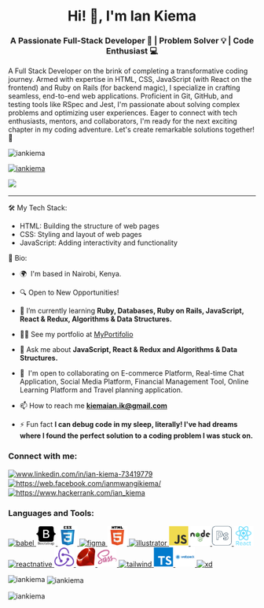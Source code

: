 <h1 align="center">Hi! 👋, I'm Ian Kiema </h1>
<h3 align="center">A Passionate Full-Stack Developer 🚀 | Problem Solver 💡 | Code Enthusiast 💻</h3>

<p>  A Full Stack Developer on the brink of completing a transformative coding journey. Armed with expertise in HTML, CSS, JavaScript (with React on the frontend) and Ruby on Rails (for backend magic), I specialize in crafting seamless, end-to-end web applications. Proficient in Git, GitHub, and testing tools like RSpec and Jest, I'm passionate about solving complex problems and optimizing user experiences. Eager to connect with tech enthusiasts, mentors, and collaborators, I'm ready for the next exciting chapter in my coding adventure. Let's create remarkable solutions together! 🚀</p>

<p align="left"> <img src="https://komarev.com/ghpvc/?username=iankiema&label=Profile%20views&color=0e75b6&style=flat" alt="iankiema" /> </p>

<p align="left"> <a href="https://github.com/ryo-ma/github-profile-trophy"><img src="https://github-profile-trophy.vercel.app/?username=iankiema" alt="iankiema" /></a> </p>

<img src="https://media.giphy.com/media/zhYSVCirREeIZtONCI/giphy.gif">

  <hr>
  <p>🛠️ My Tech Stack:</p>
  <ul>
    <li>HTML: Building the structure of web pages</li>
    <li>CSS: Styling and layout of web pages</li>
    <li>JavaScript: Adding interactivity and functionality</li>
    <!-- Add more technologies you are proficient in -->
  </ul>
<p>📝 Bio:</p>

- 🌍  I'm based in Nairobi, Kenya.
- 🔍 Open to New Opportunities!
- 🌱 I’m currently learning **Ruby, Databases, Ruby on Rails, JavaScript, React & Redux, Algorithms & Data Structures.**

- 👨‍💻 See my portfolio at [MyPortifolio](https://iankiema.github.io/ian-portfolio/)
- 💬 Ask me about **JavaScript, React & Redux and Algorithms & Data Structures.**
- 🤝  I'm open to collaborating on E-commerce Platform, Real-time Chat Application, Social Media Platform, Financial Management Tool, Online Learning Platform and Travel planning application.

- 📫 How to reach me **kiemaian.ik@gmail.com**

- ⚡ Fun fact **I can debug code in my sleep, literally! I've had dreams where I found the perfect solution to a coding problem I was stuck on.**

<h3 align="left">Connect with me:</h3>
<p align="left">
<a href="https://www.linkedin.com/in/ian-kiema/" target="blank"><img align="center" src="https://raw.githubusercontent.com/rahuldkjain/github-profile-readme-generator/master/src/images/icons/Social/linked-in-alt.svg" alt="www.linkedin.com/in/ian-kiema-73419779" height="30" width="40" /></a>
<a href="https://fb.com/https://web.facebook.com/ianmwangikiema/" target="blank"><img align="center" src="https://raw.githubusercontent.com/rahuldkjain/github-profile-readme-generator/master/src/images/icons/Social/facebook.svg" alt="https://web.facebook.com/ianmwangikiema/" height="30" width="40" /></a>
<a href="https://www.hackerrank.com/ian_kiema" target="blank"><img align="center" src="https://raw.githubusercontent.com/rahuldkjain/github-profile-readme-generator/master/src/images/icons/Social/hackerrank.svg" alt="https://www.hackerrank.com/ian_kiema" height="30" width="40" /></a>
</p>

<h3 align="left">Languages and Tools:</h3>
<p align="left"> <a href="https://babeljs.io/" target="_blank" rel="noreferrer"> <img src="https://www.vectorlogo.zone/logos/babeljs/babeljs-icon.svg" alt="babel" width="40" height="40"/> </a> <a href="https://getbootstrap.com" target="_blank" rel="noreferrer"> <img src="https://raw.githubusercontent.com/devicons/devicon/master/icons/bootstrap/bootstrap-plain-wordmark.svg" alt="bootstrap" width="40" height="40"/> </a> <a href="https://www.w3schools.com/css/" target="_blank" rel="noreferrer"> <img src="https://raw.githubusercontent.com/devicons/devicon/master/icons/css3/css3-original-wordmark.svg" alt="css3" width="40" height="40"/> </a> <a href="https://www.figma.com/" target="_blank" rel="noreferrer"> <img src="https://www.vectorlogo.zone/logos/figma/figma-icon.svg" alt="figma" width="40" height="40"/> </a> <a href="https://www.w3.org/html/" target="_blank" rel="noreferrer"> <img src="https://raw.githubusercontent.com/devicons/devicon/master/icons/html5/html5-original-wordmark.svg" alt="html5" width="40" height="40"/> </a> <a href="https://www.adobe.com/in/products/illustrator.html" target="_blank" rel="noreferrer"> <img src="https://www.vectorlogo.zone/logos/adobe_illustrator/adobe_illustrator-icon.svg" alt="illustrator" width="40" height="40"/> </a> <a href="https://developer.mozilla.org/en-US/docs/Web/JavaScript" target="_blank" rel="noreferrer"> <img src="https://raw.githubusercontent.com/devicons/devicon/master/icons/javascript/javascript-original.svg" alt="javascript" width="40" height="40"/> </a> <a href="https://nodejs.org" target="_blank" rel="noreferrer"> <img src="https://raw.githubusercontent.com/devicons/devicon/master/icons/nodejs/nodejs-original-wordmark.svg" alt="nodejs" width="40" height="40"/> </a> <a href="https://www.photoshop.com/en" target="_blank" rel="noreferrer"> <img src="https://raw.githubusercontent.com/devicons/devicon/master/icons/photoshop/photoshop-line.svg" alt="photoshop" width="40" height="40"/> </a> <a href="https://reactjs.org/" target="_blank" rel="noreferrer"> <img src="https://raw.githubusercontent.com/devicons/devicon/master/icons/react/react-original-wordmark.svg" alt="react" width="40" height="40"/> </a> <a href="https://reactnative.dev/" target="_blank" rel="noreferrer"> <img src="https://reactnative.dev/img/header_logo.svg" alt="reactnative" width="40" height="40"/> </a> <a href="https://redux.js.org" target="_blank" rel="noreferrer"> <img src="https://raw.githubusercontent.com/devicons/devicon/master/icons/redux/redux-original.svg" alt="redux" width="40" height="40"/> </a> <a href="https://www.ruby-lang.org/en/" target="_blank" rel="noreferrer"> <img src="https://raw.githubusercontent.com/devicons/devicon/master/icons/ruby/ruby-original.svg" alt="ruby" width="40" height="40"/> </a> <a href="https://sass-lang.com" target="_blank" rel="noreferrer"> <img src="https://raw.githubusercontent.com/devicons/devicon/master/icons/sass/sass-original.svg" alt="sass" width="40" height="40"/> </a> <a href="https://tailwindcss.com/" target="_blank" rel="noreferrer"> <img src="https://www.vectorlogo.zone/logos/tailwindcss/tailwindcss-icon.svg" alt="tailwind" width="40" height="40"/> </a> <a href="https://www.typescriptlang.org/" target="_blank" rel="noreferrer"> <img src="https://raw.githubusercontent.com/devicons/devicon/master/icons/typescript/typescript-original.svg" alt="typescript" width="40" height="40"/> </a> <a href="https://webpack.js.org" target="_blank" rel="noreferrer"> <img src="https://raw.githubusercontent.com/devicons/devicon/d00d0969292a6569d45b06d3f350f463a0107b0d/icons/webpack/webpack-original-wordmark.svg" alt="webpack" width="40" height="40"/> </a> <a href="https://www.adobe.com/products/xd.html" target="_blank" rel="noreferrer"> <img src="https://cdn.worldvectorlogo.com/logos/adobe-xd.svg" alt="xd" width="40" height="40"/> </a> </p>

<p><img align="left" src="https://github-readme-stats.vercel.app/api/top-langs?username=iankiema&show_icons=true&locale=en&layout=compact" alt="iankiema" /></p>

<p>&nbsp;<img align="center" src="https://github-readme-stats.vercel.app/api?username=iankiema&show_icons=true&locale=en" alt="iankiema" /></p>

<p><img align="center" src="https://github-readme-streak-stats.herokuapp.com/?user=iankiema&" alt="iankiema" /></p>

